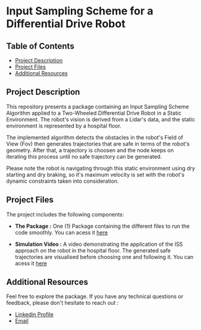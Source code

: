 # Input Sampling Scheme for a Differential Drive Robot

## Table of Contents
- [Project Description](#project-description)
- [Project Files](#project-files)
- [Additional Resources](#additional-resources)


## Project Description
This repository presents a package containing an Input Sampling Scheme Algorithm applied to a Two-Wheeled Differential Drive Robot in a Static Environment.
The robot's vision is derived from a Lidar's data, and the static environment is represented by a hospital floor.

The implemented algorithm detects the obstacles in the robot's Field of View (Fov) then generates trajectories that are safe in terms of the robot's geometry. After that, a trajectory is choosen and the node keeps on iterating this process until no safe trajectory can be generated.

Please note the robot is navigating through this static environment using dry starting and dry braking, so it's maximum velocity is set with the robot's dynamic constraints taken into consideration.


## Project Files
The project includes the following components:

- **The Package :** One (1) Package containing the different files to run the code smoothly. You can acess it [here](./ISS_hospital)

- **Simulation Video :** A video demonstrating the application of the ISS approach on the robot in the hospital floor. The generated safe trajectories are visualised before choosing one and following it. You can acess it [here](./demo_video.mp4)


## Additional Resources
Feel free to explore the package. If you have any technical questions or feedback, please don't hesitate to reach out :
- [Linkedin Profile](https://www.linkedin.com/in/yhadj/)
- [Email](mailto:yasser.hadj@g.enp.edu.dz)
